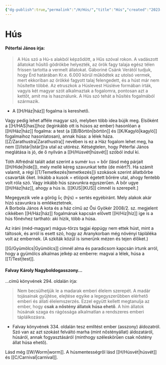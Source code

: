```yaml
---
{"dg-publish":true,"permalink":"/H/Hús/","title":"Hús","created":"2023-10-23T05:24","updated":"2024-02-02T03:10"}
---
```



# Hús

#### Péterfai János írja:

> A Hús szó a Hú-s alakból képződött, a Hűs szóval rokon. A vadászott állatokat hűsítő gödrökbe helyezték, az örök fagy talaja egész télen frissen tartotta a vermelt állatokat. Gáboriné Csánk Verától tudjuk, hogy Érd határában Kr.e. 6.000 körül működtek az utolsó vermek, mert ekkoriban az örökké fagyott talaj felengedett, és a húst már nem hűsítette többé. Az etruszkok a Húslevest Húsléve formában írták, vagyis két magyar szót alkalmaztak a fogalomra, pontosan azt a kettőt, amit ma is használunk. A Hús szó tehát a hűsítés fogalmából származik.  
- A [[H/Ház\|ház]] fogalma is kereshető.  

Vagy pedig lehet afféle magyar szó, melyben több idea bújik meg. Elsőként a [[H/HAS\|has]]hoz (leginkább ott is húsos az ember) hasonlóan a [[H/Ház\|ház]] fogalma: a test (a [[B/Börtön\|börtön]] és [[K/Kagyló\|kagyló]] fogalmaihoz hasonlatosan), annak húsa: a lélek háza. [[Z/Zarathustra\|Zarathustra]] nevében is ez a Ház fogalom lehet meg, ha nem [[I/Istár\|Istár]]ra utal az utórész. Kétségtelen, hogy Péterfai János meglátása is jó, de ő nyilván a [[H/Húsvét\|húsvét]] szóból indul ki.  

Tóth Alfrédnál talált adat szerint a sumér `kus` = bőr (lásd még párjait [[H/Hide\|hide]]), mely mellé kéreg szavunkat tette (de miért?). Ha számít valamit, a régi [[T/Temetkezés\|temetkezés]]i szokások szerint állatbőrbe csavarták őket. Inkább a kusok = etiópok égetett bőrére utal, ahogy fentebb volt róla szó. Vagy inkább hús szavunkra egyszerűen. A bőr ugye [[H/Ház\|ház]], ahogy a hús is. \[[[KUS\|[KUS]] címnél is szerepelt.\]  

Megegyezik vele a görög `ὗς` (hŷs) = sertés egyébiránt. Mely alakok akár hízó szavunkra is emlékeztetnek.  
A Borbola János A kota és a ház című az Ősi Gyökér 2008/2. sz. megjelent cikkében [[H/Ház\|ház]] fogalmának kapcsán elővett [[H/Híz\|híz]] ige is a hús főnévhez tartható: aki hízik, több a húsa.  

Az iráni (méd-magyar) mágus-törzs tagjai éppúgy nem ettek húst, mint a táltosok, és arról is esett szó, hogy az Aranykorban még növényi tápláléka volt az embernek. (A szkíták közül is ismerünk mézen és tejen élőket.)

[[G/Gyümölcs\|Gyümölcs]] címnél alma és paradicsom kapcsán írtunk arról, hogy a gyümölcs alkalmas jelkép az emberre: magvai a lélek, húsa a [[T/Test\|test]].  

#### Falvay Károly Nagyboldogasszony...

...című könyvének 294. oldalán írja:  
> Nem becsülhetjük le a madarak emberi élelem szerepét. A madár tojásainak gyűjtése, elejtése egyike a legegyszerűbben elérhető emberi és állati élelemszerzés. Ezzel együtt kellett megtanulja az ember, hogy **csak a nőstény állatok húsa ehető**. A hím állatok húsának szaga és rágóssága alkalmatlan a rendszeres emberi táplálkozásra.  
- Falvay könyvének 334. oldalán tesz említést ember (asszony) áldozatról. Szó van az azt szokást felváltó marha (mint nőstényállat) áldozatáról, húsáról, annak fogyasztásáról (minthogy széleskörűen csak nőstény állat húsa ehető).  

  
Lásd még [[W/Worm\|worm]]. A húsmentességről lásd [[H/Húsvét\|húsvét]] és [[C/Carnival\|carnival]].  